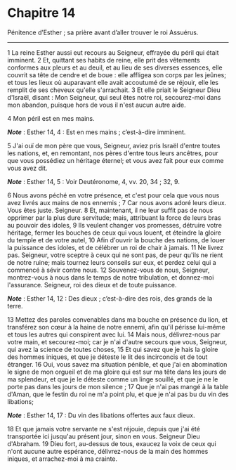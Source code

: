 # Chapitre 14

Pénitence d’Esther ; sa prière avant d’aller trouver le roi Assuérus.

***

1 La reine Esther aussi eut recours au Seigneur, effrayée du péril qui était imminent. 2 Et, quittant ses habits de reine, elle prit des vêtements conformes aux pleurs et au deuil, et au lieu de ses diverses essences, elle couvrit sa tête de cendre et de boue : elle affligea son corps par les jeûnes; et tous les lieux où auparavant elle avait accoutumé de se réjouir, elle les remplit de ses cheveux qu'elle s'arrachait. 3 Et elle priait le Seigneur Dieu d'Israël, disant : Mon Seigneur, qui seul êtes notre roi, secourez-moi dans mon abandon, puisque hors de vous il n'est aucun autre aide.


4 Mon péril est en mes mains.

***Note*** :  Esther 14, 4 : Est en mes mains ; c’est-à-dire imminent.

5 J'ai ouï de mon père que vous, Seigneur, aviez pris Israël d'entre toutes les nations, et, en remontant, nos pères d'entre tous leurs ancêtres, pour que vous possédiez un héritage éternel; et vous avez fait pour eux comme vous avez dit.

***Note*** :  Esther 14, 5 : Voir Deutéronome, 4, vv. 20, 34 ; 32, 9.

6 Nous avons péché en votre présence, et c'est pour cela que vous nous avez livrés aux mains de nos ennemis ; 7 Car nous avons adoré leurs dieux. Vous êtes juste. Seigneur. 8 Et, maintenant, il ne leur suffit pas de nous opprimer par la plus dure servitude; mais, attribuant la force de leurs bras au pouvoir des idoles, 9 Ils veulent changer vos promesses, détruire votre héritage, fermer les bouches de ceux qui vous louent, et éteindre la gloire du temple et de votre autel, 10 Afin d'ouvrir la bouche des nations, de louer la puissance des idoles, et de célébrer un roi de chair à jamais. 11 Ne livrez pas. Seigneur, votre sceptre à ceux qui ne sont pas, de peur qu'ils ne rient de notre ruine; mais tournez leurs conseils sur eux, et perdez celui qui a commencé à sévir contre nous. 12 Souvenez-vous de nous, Seigneur, montrez-vous à nous dans le temps de notre tribulation, et donnez-moi l'assurance. Seigneur, roi des dieux et de toute puissance.

***Note*** :  Esther 14, 12 : Des dieux ; c’est-à-dire des rois, des grands de la terre.

13 Mettez des paroles convenables dans ma bouche en présence du lion, et transférez son cœur à la haine de notre ennemi, afin qu'il périsse lui-même et tous les autres qui conspirent avec lui. 14 Mais nous, délivrez-nous par votre main, et secourez-moi; car je n'ai d'autre secours que vous, Seigneur, qui avez la science de toutes choses, 15 Et qui savez que je hais la gloire des hommes iniques, et que je déteste le lit des incirconcis et de tout étranger. 16 Oui, vous savez ma situation pénible, et que j'ai en abomination le signe de mon orgueil et de ma gloire qui est sur ma tête dans les jours de ma splendeur, et que je le déteste comme un linge souillé, et que je ne le porte pas dans les jours de mon silence ; 17 Que je n'ai pas mangé à la table d'Aman, que le festin du roi ne m'a point plu, et que je n'ai pas bu du vin des libations;

***Note*** :  Esther 14, 17 : Du vin des libations offertes aux faux dieux.

18 Et que jamais votre servante ne s'est réjouie, depuis que j'ai été transportée ici jusqu'au présent jour, sinon en vous. Seigneur Dieu d'Abraham. 19 Dieu fort, au-dessus de tous, exaucez la voix de ceux qui n'ont aucune autre espérance, délivrez-nous de la main des hommes iniques, et arrachez-moi à ma crainte.


